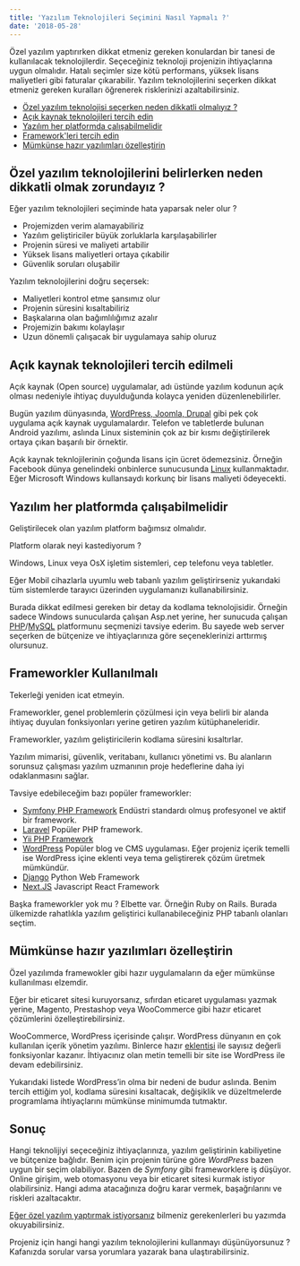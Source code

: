 ```yaml
---
title: 'Yazılım Teknolojileri Seçimini Nasıl Yapmalı ?'
date: '2018-05-28'
---
```


Özel yazılım yaptırırken dikkat etmeniz gereken konulardan bir tanesi de kullanılacak teknolojilerdir. Seçeceğiniz teknoloji projenizin ihtiyaçlarına uygun olmalıdır. Hatalı seçimler size kötü performans, yüksek lisans maliyetleri gibi faturalar çıkarabilir. Yazılım teknolojilerini seçerken dikkat etmeniz gereken kuralları öğrenerek risklerinizi azaltabilirsiniz.

<ul>
  <li>
    <a href='#neden'>
      Özel yazılım teknolojisi seçerken neden dikkatli olmalıyız ?
    </a>
  </li>
  <li>
    <a href='#acik-kaynak'>Açık kaynak teknolojileri tercih edin</a>
  </li>
  <li>
    <a href='#platform'>Yazılım her platformda çalışabilmelidir</a>
  </li>
  <li>
    <a href='#framework'>Framework'leri tercih edin</a>
  </li>
  <li>
    <a href='#ozellestirme'>Mümkünse hazır yazılımları özelleştirin</a>
  </li>
</ul>

<h2 id='neden'>
  Özel yazılım teknolojilerini belirlerken neden dikkatli olmak zorundayız ?
</h2>

Eğer yazılım teknolojileri seçiminde hata yaparsak neler olur ?

- Projemizden verim alamayabiliriz
- Yazılım geliştiriciler büyük zorluklarla karşılaşabilirler
- Projenin süresi ve maliyeti artabilir
- Yüksek lisans maliyetleri ortaya çıkabilir
- Güvenlik soruları oluşabilir

Yazılım teknolojilerini doğru seçersek:

- Maliyetleri kontrol etme şansımız olur
- Projenin süresini kısaltabiliriz
- Başkalarına olan bağımlılığımız azalır
- Projemizin bakımı kolaylaşır
- Uzun dönemli çalışacak bir uygulamaya sahip oluruz

<h2 id='acik-kaynak'>Açık kaynak teknolojileri tercih edilmeli</h2>

Açık kaynak (Open source) uygulamalar, adı üstünde yazılım kodunun açık olması nedeniyle ihtiyaç duyulduğunda kolayca yeniden düzenlenebilirler.

Bugün yazılım dünyasında, <a href="https://webtasarimsitesi.com/wordpress-joomla-drupal/" target="_blank">WordPress, Joomla, Drupal</a> gibi pek çok uygulama açık kaynak uygulamalardır. Telefon ve tabletlerde bulunan Android yazılımı, aslında Linux sisteminin çok az bir kısmı değiştirilerek ortaya çıkan başarılı bir örnektir.

Açık kaynak teknlojilerinin çoğunda lisans için ücret ödemezsiniz. Örneğin Facebook dünya genelindeki onbinlerce sunucusunda <a href="https://ertankayalar.com.tr/neden-linux/">Linux</a> kullanmaktadır. Eğer Microsoft Windows kullansaydı korkunç bir lisans maliyeti ödeyecekti.

<h2 id='platform'>Yazılım her platformda çalışabilmelidir</h2>

Geliştirilecek olan yazılım platform bağımsız olmalıdır.

Platform olarak neyi kastediyorum ?

Windows, Linux veya OsX işletim sistemleri, cep telefonu veya tabletler.

Eğer Mobil cihazlarla uyumlu web tabanlı yazılım geliştirirseniz yukarıdaki tüm sistemlerde tarayıcı üzerinden uygulamanızı kullanabilirsiniz.

Burada dikkat edilmesi gereken bir detay da kodlama teknolojisidir. Örneğin sadece Windows sunucularda çalışan Asp.net yerine, her sunucuda çalışan <a href="https://php.net" target="_blank"  rel="noreferrer noopener nofollow">PHP</a>/<a href="https://mysql.com" target="_blank"  rel="noreferrer noopener nofollow">MySQL</a> platformunu seçmenizi tavsiye ederim. Bu sayede web server seçerken de bütçenize ve ihtiyaçlarınıza göre seçeneklerinizi arttırmış olursunuz.

<h2 id='framework'>Frameworkler Kullanılmalı</h2>

Tekerleği yeniden icat etmeyin.

Frameworkler, genel problemlerin çözülmesi için veya belirli bir alanda ihtiyaç duyulan fonksiyonları yerine getiren yazılım kütüphaneleridir.

Frameworkler, yazılım geliştiricilerin kodlama süresini kısaltırlar.

Yazılım mimarisi, güvenlik, veritabanı, kullanıcı yönetimi vs. Bu alanların sorunsuz çalışması yazılım uzmanının proje hedeflerine daha iyi odaklanmasını sağlar.

Tavsiye edebileceğim bazı popüler frameworkler:

- <a href='https://symfony.com' rel='noreferrer noopener nofollow' target='_blank'>Symfony PHP Framework</a> Endüstri standardı olmuş profesyonel ve aktif bir framework.
- <a href='https://laravel.com' rel='noreferrer noopener nofollow' target='_blank'>Laravel</a> Popüler PHP framework.
- <a href='https://yiiframework.com' rel='noreferrer noopener nofollow' target='_blank'>Yii PHP Framework</a>
- <a href='https://wordpress.org' rel='noreferrer noopener nofollow' target='_blank'>WordPress</a> Popüler blog ve CMS uygulaması. Eğer projeniz içerik temelli ise WordPress içine eklenti veya tema geliştirerek çözüm üretmek mümkündür.
- <a href='https://www.djangoproject.com/'>Django</a> Python Web Framework
- <a href='https://nextjs.org/'>Next.JS</a> Javascript React Framework

Başka frameworkler yok mu ? Elbette var. Örneğin Ruby on Rails. Burada ülkemizde rahatlıkla yazılım geliştirici kullanabileceğiniz PHP tabanlı olanları seçtim.

<h2 id='ozellestirme'>Mümkünse hazır yazılımları özelleştirin</h2>

Özel yazılımda framewokler gibi hazır uygulamaların da eğer mümkünse kullanılması elzemdir.

Eğer bir eticaret sitesi kuruyorsanız, sıfırdan eticaret uygulaması yazmak yerine, Magento, Prestashop veya WooCommerce gibi hazır eticaret çözümlerini özelleştirebilirsiniz.

WooCommerce, WordPress içerisinde çalışır. WordPress dünyanın en çok kullanılan içerik yönetim yazılımı. Binlerce hazır <a href="https://webtasarimsitesi.com/wordpress-eklentileri/" rel="noreferrer noopener nofollow" target="_blank">eklentisi</a> ile sayısız değerli fonksiyonlar kazanır. İhtiyacınız olan metin temelli bir site ise WordPress ile devam edebilirsiniz.

Yukarıdaki listede WordPress’in olma bir nedeni de budur aslında. Benim tercih ettiğim yol, kodlama süresini kısaltacak, değişiklik ve düzeltmelerde programlama ihtiyaçlarını mümkünse minimumda tutmaktır.

## Sonuç

Hangi teknolijiyi seçeceğiniz ihtiyaçlarınıza, yazılım geliştirinin kabiliyetine ve bütçenize bağlıdır. Benim için projenin türüne göre <em>WordPress</em> bazen uygun bir seçim olabiliyor. Bazen de <em>Symfony</em> gibi frameworklere iş düşüyor. Online girişim, web otomasyonu veya bir eticaret sitesi kurmak istiyor olabilirsiniz. Hangi adıma atacağınıza doğru karar vermek, başağrılarını ve riskleri azaltacaktır.

[Eğer özel yazılım yaptırmak istiyorsanız](https://ertankayalar.com.tr/blog/ozel-yazilim-yaptirmak/) bilmeniz gerekenlerleri bu yazımda okuyabilirsiniz.

Projeniz için hangi hangi yazılım teknolojilerini kullanmayı düşünüyorsunuz ? Kafanızda sorular varsa yorumlara yazarak bana ulaştırabilirsiniz.
